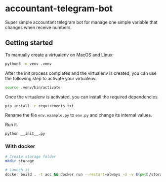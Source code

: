 # accountant-telegram-bot
Super simple accountant telegram bot for manage one simple variable that changes when receive numbers.

## Getting started

To manually create a virtualenv on MacOS and Linux:

```bash
python3 -m venv .venv
```

After the init process completes and the virtualenv is created, you can use the following
step to activate your virtualenv.

```bash
source .venv/bin/activate
```

Once the virtualenv is activated, you can install the required dependencies.

```bash
pip install -r requirements.txt
```

Rename the file `env.example.py` to `env.py` and change its internal values.

Run it.
```bash
python __init__.py
```

### With docker

```bash
# Create storage folder
mkdir storage

# Launch it
docker build . -t acc && docker run --restart=always -d -v $(pwd)/storage:/app/storage acc
```